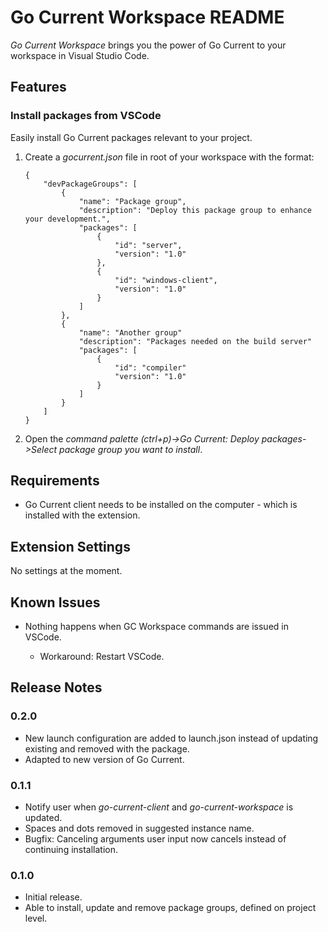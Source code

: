 # Go Current Workspace README

*Go Current Workspace* brings you the power of Go Current to your workspace in Visual Studio Code.

## Features

### Install packages from VSCode
Easily install Go Current packages relevant to your project.
1. Create a *gocurrent.json* file in root of your workspace with the format:
    ```
    {
        "devPackageGroups": [
            {
                "name": "Package group",
                "description": "Deploy this package group to enhance your development.",
                "packages": [
                    { 
                        "id": "server",
                        "version": "1.0"
                    },
                    {
                        "id": "windows-client",
                        "version": "1.0"
                    }
                ]
            },
            {
                "name": "Another group"
                "description": "Packages needed on the build server"
                "packages": [
                    {
                        "id": "compiler"
                        "version": "1.0"
                    }
                ]
            }
        ]
    }
    ```
2. Open the *command palette (ctrl+p)->Go Current: Deploy packages->Select package group you want to install*.

## Requirements

* Go Current client needs to be installed on the computer - which is installed with the extension.

## Extension Settings

No settings at the moment.

## Known Issues

* Nothing happens when GC Workspace commands are issued in VSCode.

    * Workaround: Restart VSCode.

## Release Notes

### 0.2.0

* New launch configuration are added to launch.json instead of updating existing and removed with the package.
* Adapted to new version of Go Current.

### 0.1.1

* Notify user when *go-current-client* and *go-current-workspace* is updated.
* Spaces and dots removed in suggested instance name.
* Bugfix: Canceling arguments user input now cancels instead of continuing installation.

### 0.1.0

* Initial release.
* Able to install, update and remove package groups, defined on project level.

